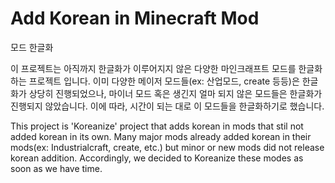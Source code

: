 # Add Korean in Minecraft Mod
모드 한글화

이 프로젝트는 아직까지 한글화가 이루어지지 않은 다양한 마인크래프트 모드를 한글화하는 프로젝트 입니다.
이미 다양한 메이저 모드들(ex: 산업모드, create 등등)은 한글화가 상당히 진행되었으나, 마이너 모드 혹은 생긴지 얼마 되지 않은 모드들은 한글화가 진행되지 않았습니다.
이에 따라, 시간이 되는 대로 이 모드들을 한글화하기로 했습니다.

This project is 'Koreanize' project that adds korean in mods that stil not added korean in its own.
Many major mods already added korean in their mods(ex: Industrialcraft, create, etc.) but minor or new mods did not release korean addition.
Accordingly, we decided to Koreanize these modes as soon as we have time.
